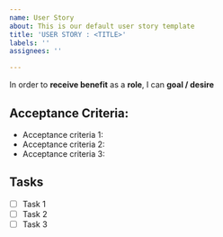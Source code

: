 ```yaml
---
name: User Story
about: This is our default user story template
title: 'USER STORY : <TITLE>'
labels: ''
assignees: ''

---
```


In order to **receive benefit** as a **role**, I can **goal / desire**

## Acceptance Criteria:

* Acceptance criteria 1:
* Acceptance criteria 2:
* Acceptance criteria 3:

## Tasks

- [ ] Task 1
- [ ] Task 2
- [ ] Task 3
